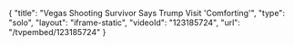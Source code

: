 {
    "title": "Vegas Shooting Survivor Says Trump Visit 'Comforting'",
    "type": "solo",
    "layout": "iframe-static",
    "videoId": "123185724",
    "url": "\/tvpembed\/123185724"
}